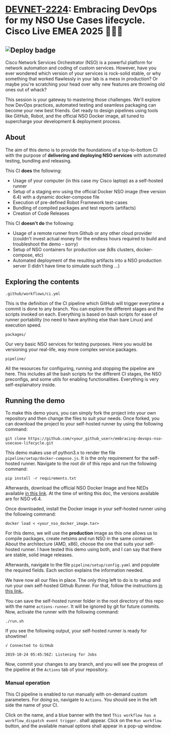 # [DEVNET-2224](https://www.ciscolive.com/emea/learn/session-catalog.html?search=devnet-2224&search=devnet-2224#/): Embracing DevOps for my NSO Use Cases lifecycle. Cisco Live EMEA 2025 🤖🇳🇱

![Deploy badge](https://github.com/ponchotitlan/embracing-devops-nso-usecase-lifecycle/actions/workflows/ci.yml/badge.svg?branch=main)
---

Cisco Network Services Orchestrator (NSO) is a powerful platform for network automation and coding of custom services. However, have you ever wondered which version of your services is rock-solid stable, or why something that worked flawlessly in your lab is a mess in production? Or maybe you're scratching your head over why new features are throwing old ones out of whack?

This session is your gateway to mastering those challenges. We'll explore how DevOps practices, automated testing and seamless packaging can become your new best friends. Get ready to design pipelines using tools like GitHub, Robot, and the official NSO Docker image, all tuned to supercharge your development & deployment process.

## About

The aim of this demo is to provide the foundations of a top-to-bottom CI with the purpose of __delivering and deploying NSO services__ with automated testing, bundling and releasing.

This CI __does__ the following:

- Usage of your computer (in this case my Cisco laptop) as a self-hosted runner
- Setup of a staging env using the official Docker NSO image (free version 6.4) with a dynamic docker-compose file
- Execution of pre-defined Robot Framework test-cases
- Bundling of compiled packages and test reports (artifacts)
- Creation of Code Releases

This CI __doesn't do__ the following:

- Usage of a remote runner from Github or any other cloud provider (couldn't invest actual money for the endless hours required to build and troubleshoot the demo - sorry)
- Setup of NSO containers for production use (k8s clusters, docker-compose, etc)
- Automated deployment of the resulting artifacts into a NSO production server (I didn't have time to simulate such thing ...)

## Exploring the contents

```.github/workflows/ci.yml```

This is the definition of the CI pipeline which GitHub will trigger everytime a commit is done to any branch. You can explore the different stages and the scripts invoked on each. Everything is based on bash scripts for ease of runner portability (no need to have anything else than bare Linux) and execution speed.

```packages/```

Our very basic NSO services for testing purposes. Here you would be versioning your real-life, way more complex service packages.

```pipeline/```

All the resources for configuring, running and stopping the pipeline are here. This includes all the bash scripts for the different CI stages, the NSO preconfigs, and some utils for enabling functionalities. Everything is very self-explainatory inside.

## Running the demo

To make this demo yours, you can simply fork the project into your own repository and then change the files to suit your needs. Once forked, you can download the project to your self-hosted runner by using the following command:

```
git clone https://github.com/<your_github_user>/embracing-devops-nso-usecase-lifecycle.git
```

This demo makes use of python3.x to render the file ```pipeline/setup/docker-compose.js```. It is the only requirement for the self-hosted runner. Navigate to the root dir of this repo and run the following command:

```
pip install -r requirements.txt
```

Afterwards, download the official NSO Docker Image and free NEDs available [in this link](https://software.cisco.com/download/home/286331591/type/286283941/release/6.4). At the time of writing this doc, the versions available are for NSO v6.4.

Once downloaded, install the Docker image in your self-hosted runner using the following command:

```
docker load < <your_nso_docker_image.tar>
```

For this demo, we will use the __production__ image as this one allows us to compile packages, create netsims and run NSO in the same container. About the architecture (AMD, x86), choose the one that suits your self-hosted runner. I have tested this demo using both, and I can say that there are stable, solid image releases.

Afterwards, navigate to the file ```pipeline/setup/config.yaml``` and populate the required fields. Each section explains the information needed.

We have now all our files in place. The only thing left to do is to setup and run your own self-hosted Github Runner. For that, follow the instructions [in this link.](https://docs.github.com/en/actions/hosting-your-own-runners/managing-self-hosted-runners/adding-self-hosted-runners).

You can save the self-hosted runner folder in the root directory of this repo with the name ```actions-runner```. It will be ignored by git for future commits. Now, activate the runner with the following command:

```
./run.sh
```

If you see the following output, your self-hosted runner is ready for showtime!

```
√ Connected to GitHub

2019-10-24 05:45:56Z: Listening for Jobs
```

Now, commit your changes to any branch, and you will see the progress of the pipeline at the ```Actions``` tab of your repository.

### Manual operation

This CI pipeline is enabled to run manually with on-demand custom parameters. For doing so, navigate to ```Actions```. You should see in the left side the name of your CI.


Click on the name, and a blue banner with the text ```This workflow has a workflow_dispatch event trigger.``` shall appear. Click on the ```Run workflow``` button, and the available manual options shall appear in a pop-up window.


